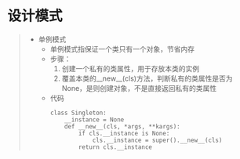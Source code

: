 # 设计模式
>* 单例模式
>   * 单例模式指保证一个类只有一个对象，节省内存
>   * 步骤：
>       1. 创建一个私有的类属性，用于存放本类的实例
>       2. 覆盖本类的__new__(cls)方法，判断私有的类属性是否为None，是则创建对象，不是直接返回私有的类属性
>   * 代码
>       ```
>       class Singleton:
>           __instance = None
>           def __new__(cls, *args, **kargs):
>               if cls.__instance is None:
>                   cls.__instance = super().__new__(cls)
>               return cls.__instance
>       ```
